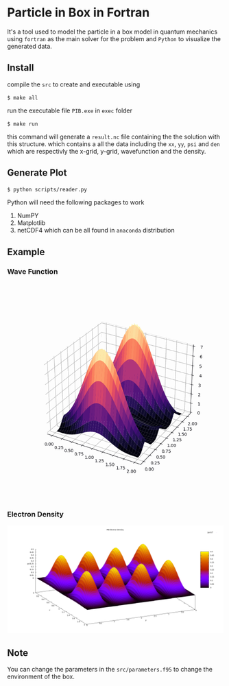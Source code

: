 # Particle in Box in Fortran
It's a tool used to model the particle in a box model in quantum mechanics using `fortran` as the main solver for the problem and `Python` to visualize the generated data.

## Install
compile the `src` to create and executable using
```
$ make all
```
run the executable file `PIB.exe` in `exec` folder
```
$ make run
```
this command will generate a `result.nc` file containing the the solution with this structure.
which contains a all the data including the `xx`, `yy`, `psi` and `den` which are respectivly
the x-grid, y-grid, wavefunction and the density.

## Generate Plot
```sh
$ python scripts/reader.py
```
Python will need the following packages to work
 1. NumPY
 2. Matplotlib
 3. netCDF4
which can be all found in `anaconda` distribution

## Example
### Wave Function
![Example Plot Wave Function](animation.gif)

### Electron Density
![Example Plot Electron Density](PIB_electron_density.png)


## Note
You can change the parameters in the `src/parameters.f95` to change the environment of the box.
